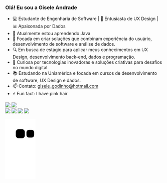 ### Olá! Eu sou a Gisele Andrade

- 💻 Estudante de Engenharia de Software | 🎨 Entusiasta de UX Design | 📊 Apaixonada por Dados
- 🌱 Atualmente estou aprendendo Java
- 🚀 Focada em criar soluções que combinam experiência do usuário, desenvolvimento de software e análise de dados. 
- 🔍 Em busca de estágio para aplicar meus conhecimentos em UX Design, desenvolvimento back-end, dados e programação.
- 🌱 Curiosa por tecnologias inovadoras e soluções criativas para desafios no mundo digital.
- 📚 Estudando na Uniamérica e focada em cursos de desenvolvimento de software, UX Design e dados.
- 📫 Contato: gisele_godinho@hotmail.com
- ⚡ Fun fact: I have pink hair

 <div>
  <a href="https://github.com/holtzinha">
  <img height="130em" src="https://github-readme-stats.vercel.app/api?username=holtzinha&show_icons=true&theme=dracula&include_all_commits=true&count_private=true"/>
  <img height="130em" src="https://github-readme-stats.vercel.app/api/top-langs/?username=holtzinha&layout=compact&langs_count=7&theme=dracula"/>
</div>
 
  <div> 
  <a href="https://www.instagram.com/holtzinha/" target="_blank"><img src="https://img.shields.io/badge/-Instagram-%23E4405F?style=for-the-badge&logo=instagram&logoColor=white" target="_blank"></a>
 	<a href="https://www.twitch.tv/holtzinha" target="_blank"><img src="https://img.shields.io/badge/Twitch-9146FF?style=for-the-badge&logo=twitch&logoColor=white" target="_blank"></a> 
  <a href = "mailto:gisele.godinho33@gmail.com"><img src="https://img.shields.io/badge/-Gmail-%23333?style=for-the-badge&logo=gmail&logoColor=white" target="_blank"></a>
  <a href="https://www.linkedin.com/in/gisele-godinho-93014a162/" target="_blank"><img src="https://img.shields.io/badge/-LinkedIn-%230077B5?style=for-the-badge&logo=linkedin&logoColor=white" target="_blank"></a> 
 
  ![Snake animation](https://github.com/rafaballerini/rafaballerini/blob/output/github-contribution-grid-snake.svg)
 
</div>
